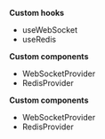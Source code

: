**Custom hooks**
- useWebSocket
- useRedis

**Custom components**
- WebSocketProvider
- RedisProvider

**Custom components**
- WebSocketProvider
- RedisProvider
